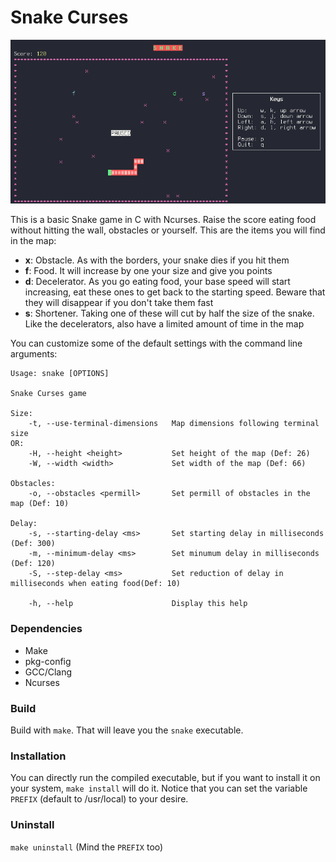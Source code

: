 # Snake Curses

![Snake Curses](screenshot.png)

This is a basic Snake game in C with Ncurses. Raise the score eating food without hitting the wall, obstacles or yourself.
This are the items you will find in the map:

- **x**: Obstacle. As with the borders, your snake dies if you hit them
- **f**: Food. It will increase by one your size and give you points
- **d**: Decelerator. As you go eating food, your base speed will start increasing, eat these ones to get back to the starting speed. Beware that they will disappear if you don't take them fast
- **s**: Shortener. Taking one of these will cut by half the size of the snake. Like the decelerators, also have a limited amount of time in the map

You can customize some of the default settings with the command line arguments:
```
Usage: snake [OPTIONS]

Snake Curses game

Size:
	-t, --use-terminal-dimensions   Map dimensions following terminal size
OR:
	-H, --height <height>           Set height of the map (Def: 26)
	-W, --width <width>             Set width of the map (Def: 66)

Obstacles:
	-o, --obstacles <permill>       Set permill of obstacles in the map (Def: 10)

Delay:
	-s, --starting-delay <ms>       Set starting delay in milliseconds (Def: 300)
	-m, --minimum-delay <ms>        Set minumum delay in milliseconds (Def: 120)
	-S, --step-delay <ms>           Set reduction of delay in milliseconds when eating food(Def: 10)

	-h, --help                      Display this help
```

### Dependencies
- Make
- pkg-config
- GCC/Clang
- Ncurses

### Build
Build with `make`. That will leave you the `snake` executable.

### Installation
You can directly run the compiled executable, but if you want to install it
on your system, `make install` will do it. Notice that you can set the
variable `PREFIX` (default to /usr/local) to your desire.

### Uninstall
`make uninstall` (Mind the `PREFIX` too)
